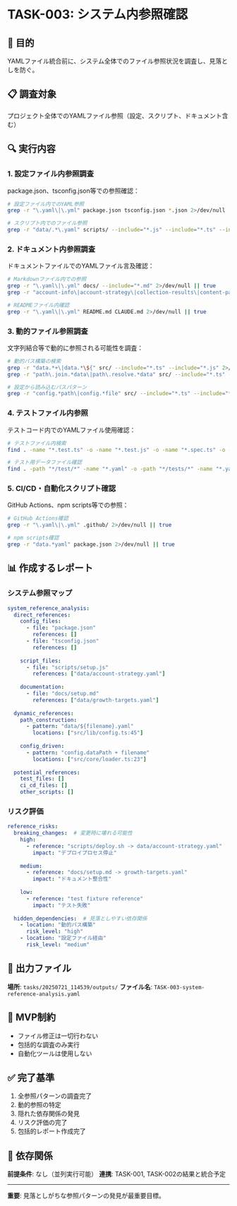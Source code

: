 # TASK-003: システム内参照確認

## 🎯 目的
YAMLファイル統合前に、システム全体でのファイル参照状況を調査し、見落としを防ぐ。

## 📋 調査対象
プロジェクト全体でのYAMLファイル参照（設定、スクリプト、ドキュメント含む）

## 🔍 実行内容

### 1. 設定ファイル内参照調査
package.json、tsconfig.json等での参照確認：

```bash
# 設定ファイル内でのYAML参照
grep -r "\.yaml\|\.yml" package.json tsconfig.json *.json 2>/dev/null || true

# スクリプト内でのファイル参照
grep -r "data/.*\.yaml" scripts/ --include="*.js" --include="*.ts" --include="*.sh" 2>/dev/null || true
```

### 2. ドキュメント内参照調査
ドキュメントファイルでのYAMLファイル言及確認：

```bash
# Markdownファイル内での参照
grep -r "\.yaml\|\.yml" docs/ --include="*.md" 2>/dev/null || true
grep -r "account-info\|account-strategy\|collection-results\|content-patterns\|growth-targets\|performance-insights\|posting-history\|quality-assessments\|strategic-decisions" docs/ --include="*.md" 2>/dev/null || true

# READMEファイル内確認
grep -r "\.yaml\|\.yml" README.md CLAUDE.md 2>/dev/null || true
```

### 3. 動的ファイル参照調査
文字列結合等で動的に参照される可能性を調査：

```bash
# 動的パス構築の検索
grep -r "data.*+\|data.*\${" src/ --include="*.ts" --include="*.js" 2>/dev/null || true
grep -r "path\.join.*data\|path\.resolve.*data" src/ --include="*.ts" --include="*.js" 2>/dev/null || true

# 設定から読み込むパスパターン
grep -r "config.*path\|config.*file" src/ --include="*.ts" --include="*.js" -A 2 -B 2 2>/dev/null || true
```

### 4. テストファイル内参照
テストコード内でのYAMLファイル使用確認：

```bash
# テストファイル内検索
find . -name "*.test.ts" -o -name "*.test.js" -o -name "*.spec.ts" -o -name "*.spec.js" | xargs grep -l "\.yaml\|\.yml" 2>/dev/null || true

# テスト用データファイル確認
find . -path "*/test/*" -name "*.yaml" -o -path "*/tests/*" -name "*.yaml" 2>/dev/null || true
```

### 5. CI/CD・自動化スクリプト確認
GitHub Actions、npm scripts等での参照：

```bash
# GitHub Actions確認
grep -r "\.yaml\|\.yml" .github/ 2>/dev/null || true

# npm scripts確認
grep -r "data.*yaml" package.json 2>/dev/null || true
```

## 📊 作成するレポート

### システム参照マップ
```yaml
system_reference_analysis:
  direct_references:
    config_files:
      - file: "package.json"
        references: []
      - file: "tsconfig.json"  
        references: []
        
    script_files:
      - file: "scripts/setup.js"
        references: ["data/account-strategy.yaml"]
        
    documentation:
      - file: "docs/setup.md"
        references: ["data/growth-targets.yaml"]
        
  dynamic_references:
    path_construction:
      - pattern: "data/${filename}.yaml"
        locations: ["src/lib/config.ts:45"]
        
    config_driven:
      - pattern: "config.dataPath + filename"
        locations: ["src/core/loader.ts:23"]
        
  potential_references:
    test_files: []
    ci_cd_files: []
    other_scripts: []
```

### リスク評価
```yaml
reference_risks:
  breaking_changes:  # 変更時に壊れる可能性
    high:
      - reference: "scripts/deploy.sh -> data/account-strategy.yaml"
        impact: "デプロイプロセス停止"
        
    medium:
      - reference: "docs/setup.md -> growth-targets.yaml"
        impact: "ドキュメント整合性"
        
    low:
      - reference: "test fixture reference"
        impact: "テスト失敗"
        
  hidden_dependencies:  # 見落としやすい依存関係
    - location: "動的パス構築"
      risk_level: "high"
    - location: "設定ファイル経由"
      risk_level: "medium"
```

## 📝 出力ファイル
**場所**: `tasks/20250721_114539/outputs/`
**ファイル名**: `TASK-003-system-reference-analysis.yaml`

## 🚫 MVP制約
- ファイル修正は一切行わない
- 包括的な調査のみ実行
- 自動化ツールは使用しない

## ✅ 完了基準
1. 全参照パターンの調査完了
2. 動的参照の特定
3. 隠れた依存関係の発見
4. リスク評価の完了
5. 包括的レポート作成完了

## 🔗 依存関係
**前提条件**: なし（並列実行可能）
**連携**: TASK-001, TASK-002の結果と統合予定

---
**重要**: 見落としがちな参照パターンの発見が最重要目標。